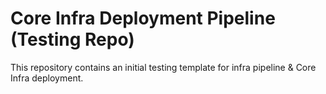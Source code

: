 
# Core Infra Deployment Pipeline (Testing Repo)

This repository contains an initial testing template for infra pipeline & Core Infra deployment.